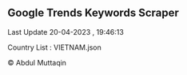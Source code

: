 

## Google Trends Keywords Scraper 
 
Last Update 20-04-2023 , 19:46:13

Country List :
VIETNAM.json



© Abdul Muttaqin 
